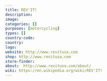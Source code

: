 ```yaml
---
title: REV'IT!
description:
image:
categories: []
purposes: [motorcycling]
types: []
country-code:
country:
logo:
website: http://www.revitusa.com
shop: http://www.revitusa.com
store-finder:
about:  http://www.revitusa.com/about/
wiki: https://en.wikipedia.org/wiki/REV'IT!
---
```

